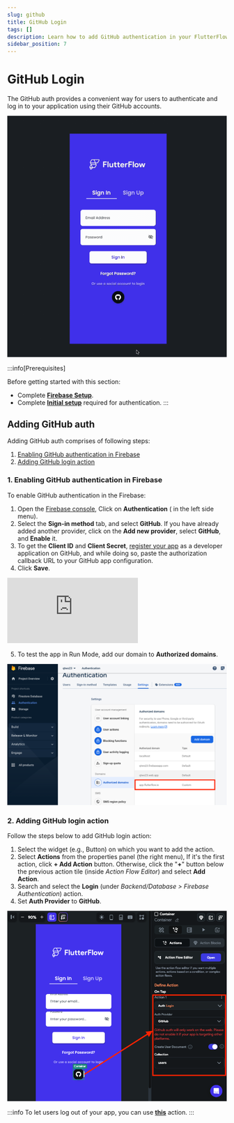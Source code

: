 ```yaml
---
slug: github
title: GitHub Login
tags: []
description: Learn how to add GitHub authentication in your FlutterFlow app.
sidebar_position: 7
---
```

# GitHub Login
The GitHub auth provides a convenient way for users to authenticate and log in to your application using their GitHub accounts.

![github-demo.gif](../../imgs/github-demo.gif)

:::info[Prerequisites]

Before getting started with this section:

- Complete [**Firebase Setup**](#).
- Complete [**Initial setup**](initial-setup.md) required for authentication.
:::


## Adding GitHub auth

Adding GitHub auth comprises of following steps:

1. [Enabling GitHub authentication in Firebase](#1-enabling-github-authentication-in-firebase)
2. [Adding GitHub login action](#2-adding-github-login-action)

### 1. Enabling GitHub authentication in Firebase

To enable GitHub authentication in the Firebase:

1. Open the [Firebase console](https://console.firebase.google.com/), Click on **Authentication** ( in the left side menu).
2. Select the **Sign-in method** tab, and select **GitHub**. If you have already added another provider, click on the **Add new provider**, select **GitHub**, and **Enable** it.
3. To get the **Client ID** and **Client Secret**, [register your app](https://github.com/settings/applications/new) as a developer application on GitHub, and while doing so, paste the authorization callback URL to your GitHub app configuration.
4. Click **Save**.

<div style={{
    position: 'relative',
    paddingBottom: 'calc(56.67989417989418% + 41px)', // Keeps the aspect ratio and additional padding
    height: 0,
    width: '100%'}}>
    <iframe 
        src="https://www.loom.com/embed/b970983169dc4240a979a2d74ec63450?sid=8a91fa0b-eabd-4e76-bfaf-37011c807421"
        title=""
        style={{
            position: 'absolute',
            top: 0,
            left: 0,
            width: '100%',
            height: '100%',
            colorScheme: 'light'
        }}
        frameborder="0"
        loading="lazy"
        webkitAllowFullScreen
        mozAllowFullScreen
        allowFullScreen
        allow="clipboard-write">
    </iframe>
</div>
<p></p>

5. To test the app in Run Mode, add our domain to **Authorized domains**.
    
![adding-authorized-domain-2.png](../../imgs/adding-authorized-domain-2.png)
    

### 2. Adding GitHub login action

Follow the steps below to add GitHub login action:

1. Select the widget (e.g., Button) on which you want to add the action.
2. Select **Actions** from the properties panel (the right menu), If it's the first action, click **+ Add Action** button. Otherwise, click the "**+**" button below the previous action tile (inside *Action Flow Editor*) and select **Add Action**.
3. Search and select the **Login** (under *Backend/Database > Firebase Authentication*) action.
4. Set **Auth Provider** to **GitHub**.

![adding-github-login-action.png](../../imgs/adding-github-login-action.png)

:::info
To let users log out of your app, you can use [**this**](logout-action.md) action.
:::